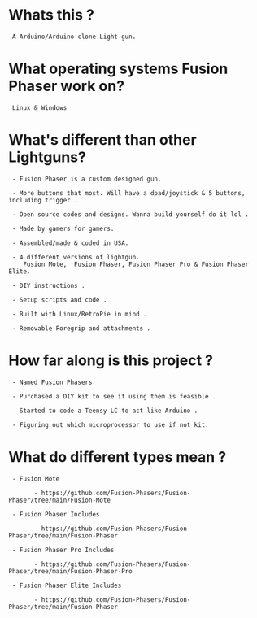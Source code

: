 # Whats this ? 

     A Arduino/Arduino clone Light gun.

# What operating systems Fusion Phaser work on?

     Linux & Windows 

# What's different than other Lightguns? 

     - Fusion Phaser is a custom designed gun.
    
     - More buttons that most. Will have a dpad/joystick & 5 buttons, including trigger .

     - Open source codes and designs. Wanna build yourself do it lol .

     - Made by gamers for gamers.

     - Assembled/made & coded in USA.

     - 4 different versions of lightgun. 
        Fusion Mote,  Fusion Phaser, Fusion Phaser Pro & Fusion Phaser Elite.

     - DIY instructions .

     - Setup scripts and code .

     - Built with Linux/RetroPie in mind .

     - Removable Foregrip and attachments .

# How far along is this project ?

     - Named Fusion Phasers 

     - Purchased a DIY kit to see if using them is feasible .

     - Started to code a Teensy LC to act like Arduino .

     - Figuring out which microprocessor to use if not kit.

# What do different types mean ?

     - Fusion Mote
        
           - https://github.com/Fusion-Phasers/Fusion-Phaser/tree/main/Fusion-Mote

     - Fusion Phaser Includes 
    
           - https://github.com/Fusion-Phasers/Fusion-Phaser/tree/main/Fusion-Phaser
           
     - Fusion Phaser Pro Includes 

           - https://github.com/Fusion-Phasers/Fusion-Phaser/tree/main/Fusion-Phaser-Pro

     - Fusion Phaser Elite Includes 

           - https://github.com/Fusion-Phasers/Fusion-Phaser/tree/main/Fusion-Phaser

     
